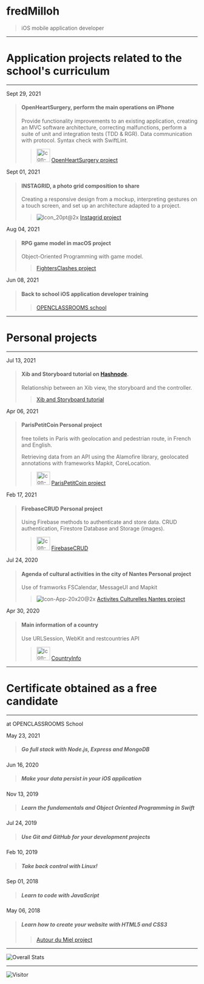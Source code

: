 # fredMilloh

> iOS mobile application developer 

---
  # Application projects related to the school's curriculum 
 
---
Sept 29, 2021
> #### OpenHeartSurgery, perform the main operations on iPhone
> Provide functionality improvements to an existing application, creating an MVC software architecture, correcting malfunctions, perform a suite of unit and integration tests (TDD & RGR). Data communication with protocol. Syntax check with SwiftLint.
>> <img width="35" alt="Icon-20@2x" src="https://user-images.githubusercontent.com/47221695/134814349-20de1b4c-04f8-4a3a-a6be-f708e3b9db4a.png"> [OpenHeartSurgery project]()

Sept 01, 2021
> #### INSTAGRID, a photo grid composition to share
> Creating a responsive design from a mockup, interpreting gestures on a touch screen, and set up an architecture adapted to a project.
>> ![Icon_20pt@2x](https://user-images.githubusercontent.com/47221695/134814265-5935cdfc-751f-4276-9ccf-23d92e0ecc67.png) [Instagrid project](https://github.com/fredMilloh/Instagrid)

Aug 04, 2021 
> #### RPG game model in macOS project
> Object-Oriented Programming with game model.
>> [FightersClashes project](https://github.com/fredMilloh/FightersClashes)

Jun 08, 2021	
> #### Back to school iOS application developer training
 >>  [OPENCLASSROOMS school](https://openclassrooms.com/fr/) 

---
# Personal projects

---
Jul 13, 2021
> #### Xib and Storyboard tutorial on [Hashnode](https://hashnode.com/).
> Relationship between an Xib view, the storyboard and the controller.
>> [Xib and Storyboard tutorial](https://fredmillot.hashnode.dev/xib-and-storyboard)

Apr 06, 2021
> #### ParisPetitCoin  Personal project
> free toilets in Paris with geolocation and pedestrian route, in French and English.
> 
> Retrieving data from an API using the Alamofire library, geolocated annotations with frameworks Mapkit, CoreLocation.
>> <img width="35" alt="Icon-20@2x" src="https://user-images.githubusercontent.com/47221695/134814434-b88a8519-4f61-445c-92e1-8436995b518c.png"> [ParisPetitCoin project](https://github.com/fredMilloh/ParisPetitCoin) 

Feb 17, 2021
> #### FirebaseCRUD Personal project
> Using Firebase methods to authenticate and store data. CRUD authentication, Firestore Database and Storage (images).
>> <img width="35" alt="Icon-20@2x" src="https://user-images.githubusercontent.com/47221695/134814519-a2a197b3-6533-446f-bc39-6d5b8e6fdd3d.png"> [FirebaseCRUD](https://github.com/fredMilloh/FirebaseCRUD)

Jul 24, 2020
> #### Agenda of cultural activities in the city of Nantes Personal project
> 
> Use of framworks FSCalendar, MessageUI and Mapkit
>> ![Icon-App-20x20@2x](https://user-images.githubusercontent.com/47221695/134814759-752d2ef3-c01b-45b5-bdc6-abd4ff4c6866.png) [Activites Culturelles Nantes project]()

Apr 30, 2020
> #### Main information of a country
> Use URLSession, WebKit and restcountries API
>> <img width="35" alt="Icon-20@2x" src="https://user-images.githubusercontent.com/47221695/134814684-448a6a68-95f1-4c4b-9656-65d9ed2a9df0.png"> [CountryInfo]()

---
# Certificate obtained as a free candidate 

---
  at OPENCLASSROOMS School
 
 May 23, 2021
 > ##### Go full stack with Node.js, Express and MongoDB

Jun 16, 2020
> ##### Make your data persist in your iOS application

 Nov 13, 2019
 > ##### Learn the fundamentals and Object Oriented Programming in Swift

Jul 24, 2019
> ##### Use Git and GitHub for your development projects 

Feb 10, 2019
> ##### Take back control with Linux! 

Sep 01, 2018
> ##### Learn to code with JavaScript 

May 06, 2018
> ##### Learn how to create your website with HTML5 and CSS3 
>> [Autour du Miel project](https://github.com/fredMilloh/autourDuMiel)

---
![Overall Stats](https://github-readme-stats.vercel.app/api?username=fredMilloh&count_private=true&show_icons=true&hide=contribs)

---
![Visitor](https://visitor-badge.laobi.icu/badge?page_id=fredMilloh.fredMilloh)

